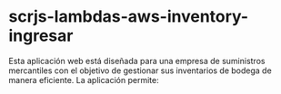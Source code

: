 # scrjs-lambdas-aws-inventory-ingresar
Esta aplicación web está diseñada para una empresa de suministros mercantiles con el objetivo de gestionar sus inventarios de bodega de manera eficiente. La aplicación permite:
